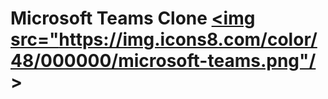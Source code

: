 
# Microsoft Teams Clone  <a href="https://icons8.com/icon/68803/microsoft-teams"><img src="https://img.icons8.com/color/48/000000/microsoft-teams.png"/ ></a>

